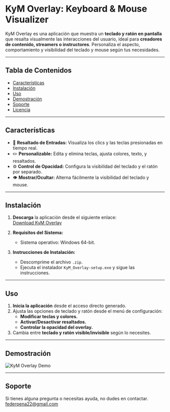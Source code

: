 # **KyM Overlay: Keyboard & Mouse Visualizer**

KyM Overlay es una aplicación que muestra un **teclado y ratón en pantalla** que resalta visualmente las interacciones del usuario, ideal para **creadores de contenido, streamers o instructores**. Personaliza el aspecto, comportamiento y visibilidad del teclado y mouse según tus necesidades.

---

## **Tabla de Contenidos**

- [Características](#características)
- [Instalación](#instalación)
- [Uso](#uso)
- [Demostración](#demostración)
- [Soporte](#soporte)
- [Licencia](#licencia)

---

## **Características**

- 🎯 **Resaltado de Entradas:** Visualiza los clics y las teclas presionadas en tiempo real.
- ✏️ **Personalizable:** Edita y elimina teclas, ajusta colores, texto, y resaltados.
- ⚙️ **Control de Opacidad:** Configura la visibilidad del teclado y el ratón por separado.
- 👁️ **Mostrar/Ocultar:** Alterna fácilmente la visibilidad del teclado y mouse.

---

## **Instalación**

1. **Descarga** la aplicación desde el siguiente enlace:  
   [Download KyM Overlay](./public/downloadable/KyM_Overlay-setup.zip)

2. **Requisitos del Sistema:**

   - Sistema operativo: Windows 64-bit.

3. **Instrucciones de Instalación:**
   - Descomprime el archivo `.zip`.
   - Ejecuta el instalador `KyM_Overlay-setup.exe` y sigue las instrucciones.

---

## **Uso**

1. **Inicia la aplicación** desde el acceso directo generado.
2. Ajusta las opciones de teclado y ratón desde el menú de configuración:
   - **Modificar teclas y colores.**
   - **Activar/Desactivar resaltados.**
   - **Controlar la opacidad del overlay.**
3. Cambia entre **teclado y ratón visible/invisible** según lo necesites.

---

## **Demostración**

![KyM Overlay Demo](./public/demo.gif)

---

## **Soporte**

Si tienes alguna pregunta o necesitas ayuda, no dudes en contactar. federpena22@gmail.com